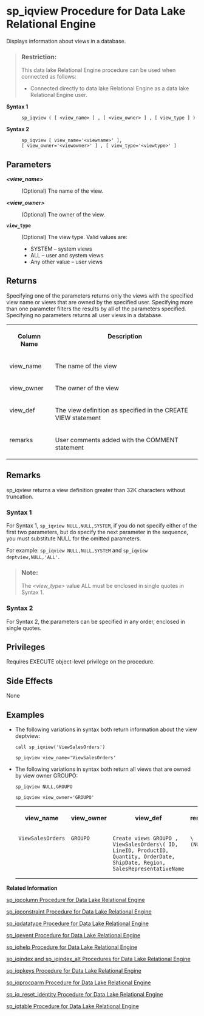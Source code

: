 <!-- loioa5bdee7a84f21015a8e0f09a5accc45a -->

# sp\_iqview Procedure for Data Lake Relational Engine

Displays information about views in a database.



> ### Restriction:  
> This data lake Relational Engine procedure can be used when connected as follows:
> 
> -   Connected directly to data lake Relational Engine as a data lake Relational Engine user.




<dl>
<dt><b>

Syntax 1

</b></dt>
<dd>

```
sp_iqview ( [ <view_name> ] , [ <view_owner> ] , [ view_type ] )
```



</dd><dt><b>

Syntax 2

</b></dt>
<dd>

```
sp_iqview [ view_name='<viewname>' ],
[ view_owner='<viewowner>' ] , [ view_type='<viewtype>' ]
```



</dd>
</dl>



<a name="loioa5bdee7a84f21015a8e0f09a5accc45a__iq_refbb_1844"/>

## Parameters


<dl>
<dt><b>

*<view\_name\>*

</b></dt>
<dd>

\(Optional\) The name of the view.



</dd><dt><b>

*<view\_owner\>*

</b></dt>
<dd>

\(Optional\) The owner of the view.



</dd><dt><b>

`view_type`

</b></dt>
<dd>

\(Optional\) The view type. Valid values are:

-   SYSTEM – system views
-   ALL – user and system views
-   Any other value – user views



</dd>
</dl>



<a name="loioa5bdee7a84f21015a8e0f09a5accc45a__section_lgk_jmm_nbb"/>

## Returns

Specifying one of the parameters returns only the views with the specified view name or views that are owned by the specified user. Specifying more than one parameter filters the results by all of the parameters specified. Specifying no parameters returns all user views in a database.


<table>
<tr>
<th valign="top">

Column Name



</th>
<th valign="top">

Description



</th>
</tr>
<tr>
<td valign="top">

view\_name



</td>
<td valign="top">

The name of the view



</td>
</tr>
<tr>
<td valign="top">

view\_owner



</td>
<td valign="top">

The owner of the view



</td>
</tr>
<tr>
<td valign="top">

view\_def



</td>
<td valign="top">

The view definition as specified in the CREATE VIEW statement



</td>
</tr>
<tr>
<td valign="top">

remarks



</td>
<td valign="top">

User comments added with the COMMENT statement



</td>
</tr>
</table>



<a name="loioa5bdee7a84f21015a8e0f09a5accc45a__iq_refbb_1845"/>

## Remarks

sp\_iqview returns a view definition greater than 32K characters without truncation.



### Syntax 1

For Syntax 1, `sp_iqview NULL,NULL,SYSTEM`, if you do not specify either of the first two parameters, but do specify the next parameter in the sequence, you must substitute NULL for the omitted parameters.

For example: `sp_iqview NULL,NULL,SYSTEM` and `sp_iqview deptview,NULL,'ALL'`.

> ### Note:  
> The *<view\_type\>* value ALL must be enclosed in single quotes in Syntax 1.



### Syntax 2

For Syntax 2, the parameters can be specified in any order, enclosed in single quotes.



<a name="loioa5bdee7a84f21015a8e0f09a5accc45a__iq_refbb_1842"/>

## Privileges

Requires EXECUTE object-level privilege on the procedure.



## Side Effects

None



<a name="loioa5bdee7a84f21015a8e0f09a5accc45a__section_ur1_hcg_nbb"/>

## Examples

-   The following variations in syntax both return information about the view deptview:

    ```
    call sp_iqview('ViewSalesOrders')
    ```

    ```
    sp_iqview view_name='ViewSalesOrders'
    ```

-   The following variations in syntax both return all views that are owned by view owner GROUPO:

    ```
    sp_iqview NULL,GROUPO
    ```

    ```
    sp_iqview view_owner='GROUPO'
    ```


    <table>
    <tr>
    <th valign="top" rowspan="1">

    view\_name


    
    </th>
    <th valign="top" rowspan="1">

    view\_owner


    
    </th>
    <th valign="top" rowspan="1">

    view\_def


    
    </th>
    <th valign="top" rowspan="1">

    remarks


    
    </th>
    </tr>
    <tr>
    <td valign="top" rowspan="1">
    
        ViewSalesOrders


    
    </td>
    <td valign="top" rowspan="1">
    
        GROUPO


    
    </td>
    <td valign="top" rowspan="1">
    
        Create views GROUPO , ViewSalesOrders\( ID, LineID, ProductID, Quantity, OrderDate, ShipDate, Region, SalesRepresentativeName


    
    </td>
    <td valign="top" rowspan="1">
    
        \(NULL\)


    
    </td>
    </tr>
    </table>
    

**Related Information**  


[sp\_iqcolumn Procedure for Data Lake Relational Engine](sp-iqcolumn-procedure-for-data-lake-relational-engine-a59eafa.md "Displays information about columns in a database.")

[sp\_iqconstraint Procedure for Data Lake Relational Engine](sp-iqconstraint-procedure-for-data-lake-relational-engine-a5a0395.md "Lists referential integrity constraints defined using CREATE TABLE or ALTER TABLE for the specified table or column.")

[sp\_iqdatatype Procedure for Data Lake Relational Engine](sp-iqdatatype-procedure-for-data-lake-relational-engine-a5a247c.md "Displays information about system data types and user-defined data types.")

[sp\_iqevent Procedure for Data Lake Relational Engine](sp-iqevent-procedure-for-data-lake-relational-engine-a5a872a.md "Displays information about system and user-defined events.")

[sp\_iqhelp Procedure for Data Lake Relational Engine](sp-iqhelp-procedure-for-data-lake-relational-engine-a5a978b.md "Displays information about system and user-defined objects and data types.")

[sp\_iqindex and sp\_iqindex\_alt Procedures for Data Lake Relational Engine](sp-iqindex-and-sp-iqindex-alt-procedures-for-data-lake-relational-engine-a5aa7ea.md "Lists information about indexes.")

[sp\_iqpkeys Procedure for Data Lake Relational Engine](sp-iqpkeys-procedure-for-data-lake-relational-engine-a5b1c11.md "Displays information about primary keys and primary key constraints by table, column, table owner, or for all data lake Relational Engine tables in the database.")

[sp\_iqprocparm Procedure for Data Lake Relational Engine](sp-iqprocparm-procedure-for-data-lake-relational-engine-a5b2c2d.md "Displays information about stored procedure parameters, including result set variables and SQLSTATE/SQLCODE error values.")

[sp\_iq\_reset\_identity Procedure for Data Lake Relational Engine](sp-iq-reset-identity-procedure-for-data-lake-relational-engine-a5b4402.md "Sets the seed of the Identity/Autoincrement column associated with the specified table to the specified value.")

[sp\_iqtable Procedure for Data Lake Relational Engine](sp-iqtable-procedure-for-data-lake-relational-engine-a5b959d.md "Displays information about tables in the database.")

